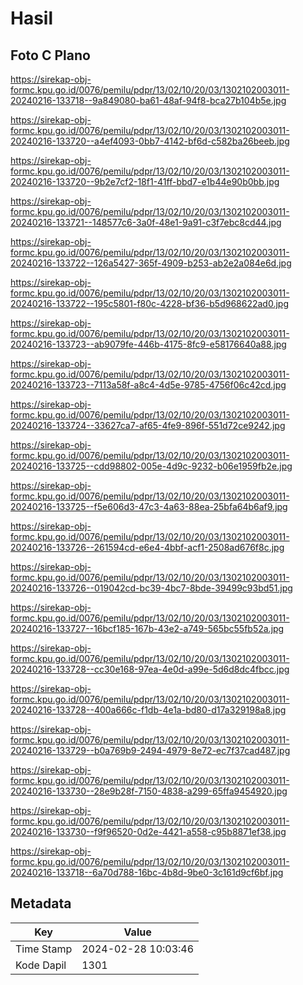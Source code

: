# Hasil

## Foto C Plano

https://sirekap-obj-formc.kpu.go.id/0076/pemilu/pdpr/13/02/10/20/03/1302102003011-20240216-133718--9a849080-ba61-48af-94f8-bca27b104b5e.jpg

https://sirekap-obj-formc.kpu.go.id/0076/pemilu/pdpr/13/02/10/20/03/1302102003011-20240216-133720--a4ef4093-0bb7-4142-bf6d-c582ba26beeb.jpg

https://sirekap-obj-formc.kpu.go.id/0076/pemilu/pdpr/13/02/10/20/03/1302102003011-20240216-133720--9b2e7cf2-18f1-41ff-bbd7-e1b44e90b0bb.jpg

https://sirekap-obj-formc.kpu.go.id/0076/pemilu/pdpr/13/02/10/20/03/1302102003011-20240216-133721--148577c6-3a0f-48e1-9a91-c3f7ebc8cd44.jpg

https://sirekap-obj-formc.kpu.go.id/0076/pemilu/pdpr/13/02/10/20/03/1302102003011-20240216-133722--126a5427-365f-4909-b253-ab2e2a084e6d.jpg

https://sirekap-obj-formc.kpu.go.id/0076/pemilu/pdpr/13/02/10/20/03/1302102003011-20240216-133722--195c5801-f80c-4228-bf36-b5d968622ad0.jpg

https://sirekap-obj-formc.kpu.go.id/0076/pemilu/pdpr/13/02/10/20/03/1302102003011-20240216-133723--ab9079fe-446b-4175-8fc9-e58176640a88.jpg

https://sirekap-obj-formc.kpu.go.id/0076/pemilu/pdpr/13/02/10/20/03/1302102003011-20240216-133723--7113a58f-a8c4-4d5e-9785-4756f06c42cd.jpg

https://sirekap-obj-formc.kpu.go.id/0076/pemilu/pdpr/13/02/10/20/03/1302102003011-20240216-133724--33627ca7-af65-4fe9-896f-551d72ce9242.jpg

https://sirekap-obj-formc.kpu.go.id/0076/pemilu/pdpr/13/02/10/20/03/1302102003011-20240216-133725--cdd98802-005e-4d9c-9232-b06e1959fb2e.jpg

https://sirekap-obj-formc.kpu.go.id/0076/pemilu/pdpr/13/02/10/20/03/1302102003011-20240216-133725--f5e606d3-47c3-4a63-88ea-25bfa64b6af9.jpg

https://sirekap-obj-formc.kpu.go.id/0076/pemilu/pdpr/13/02/10/20/03/1302102003011-20240216-133726--261594cd-e6e4-4bbf-acf1-2508ad676f8c.jpg

https://sirekap-obj-formc.kpu.go.id/0076/pemilu/pdpr/13/02/10/20/03/1302102003011-20240216-133726--019042cd-bc39-4bc7-8bde-39499c93bd51.jpg

https://sirekap-obj-formc.kpu.go.id/0076/pemilu/pdpr/13/02/10/20/03/1302102003011-20240216-133727--16bcf185-167b-43e2-a749-565bc55fb52a.jpg

https://sirekap-obj-formc.kpu.go.id/0076/pemilu/pdpr/13/02/10/20/03/1302102003011-20240216-133728--cc30e168-97ea-4e0d-a99e-5d6d8dc4fbcc.jpg

https://sirekap-obj-formc.kpu.go.id/0076/pemilu/pdpr/13/02/10/20/03/1302102003011-20240216-133728--400a666c-f1db-4e1a-bd80-d17a329198a8.jpg

https://sirekap-obj-formc.kpu.go.id/0076/pemilu/pdpr/13/02/10/20/03/1302102003011-20240216-133729--b0a769b9-2494-4979-8e72-ec7f37cad487.jpg

https://sirekap-obj-formc.kpu.go.id/0076/pemilu/pdpr/13/02/10/20/03/1302102003011-20240216-133730--28e9b28f-7150-4838-a299-65ffa9454920.jpg

https://sirekap-obj-formc.kpu.go.id/0076/pemilu/pdpr/13/02/10/20/03/1302102003011-20240216-133730--f9f96520-0d2e-4421-a558-c95b8871ef38.jpg

https://sirekap-obj-formc.kpu.go.id/0076/pemilu/pdpr/13/02/10/20/03/1302102003011-20240216-133718--6a70d788-16bc-4b8d-9be0-3c161d9cf6bf.jpg


## Metadata

| Key        | Value               |
| ---------- | ------------------- |
| Time Stamp | 2024-02-28 10:03:46 |
| Kode Dapil | 1301                |




